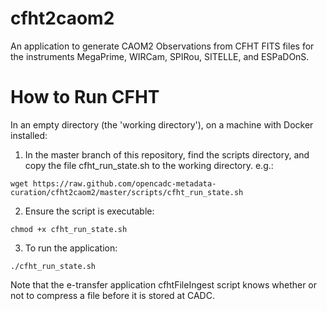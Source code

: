 # cfht2caom2
An application to generate CAOM2 Observations from CFHT FITS files for the instruments MegaPrime, WIRCam, SPIRou, SITELLE, and ESPaDOnS.

# How to Run CFHT

In an empty directory (the 'working directory'), on a machine with Docker installed:

1. In the master branch of this repository, find the scripts directory, and copy the file cfht_run_state.sh to the working directory. e.g.:

  ```
  wget https://raw.github.com/opencadc-metadata-curation/cfht2caom2/master/scripts/cfht_run_state.sh
  ```

2. Ensure the script is executable:

```
chmod +x cfht_run_state.sh
```

3. To run the application:

```
./cfht_run_state.sh
```

Note that the e-transfer application cfhtFileIngest script knows whether or not to compress a file before it is stored at CADC.
